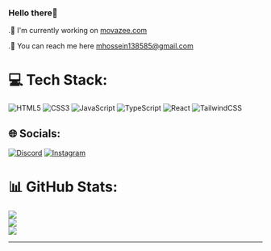 ### Hello there👋
.🚀 I'm currently working on [movazee.com](https://movazee.com/)

.💭 You can reach me here mhossein138585@gmail.com
# 💻 Tech Stack:
![HTML5](https://img.shields.io/badge/html5-%23E34F26.svg?style=for-the-badge&logo=html5&logoColor=white) ![CSS3](https://img.shields.io/badge/css3-%231572B6.svg?style=for-the-badge&logo=css3&logoColor=white) ![JavaScript](https://img.shields.io/badge/javascript-%23323330.svg?style=for-the-badge&logo=javascript&logoColor=%23F7DF1E) ![TypeScript](https://img.shields.io/badge/typescript-%23007ACC.svg?style=for-the-badge&logo=typescript&logoColor=white) ![React](https://img.shields.io/badge/react-%2320232a.svg?style=for-the-badge&logo=react&logoColor=%2361DAFB) ![TailwindCSS](https://img.shields.io/badge/tailwindcss-%2338B2AC.svg?style=for-the-badge&logo=tailwind-css&logoColor=white)
## 🌐 Socials:
[![Discord](https://img.shields.io/badge/Discord-%237289DA.svg?logo=discord&logoColor=white)](https://discord.gg/https://discord.com/invite/ea4B2fBM) [![Instagram](https://img.shields.io/badge/Instagram-%23E4405F.svg?logo=Instagram&logoColor=white)](https://instagram.com/hossein.shm85) 
# 📊 GitHub Stats:
![](https://github-readme-stats.vercel.app/api?username=HosseinMohammady&theme=tokyonight&hide_border=false&include_all_commits=true&count_private=false)<br/>
![](https://github-readme-streak-stats.herokuapp.com/?user=HosseinMohammady&theme=tokyonight&hide_border=false)<br/>
![](https://github-readme-stats.vercel.app/api/top-langs/?username=HosseinMohammady&theme=tokyonight&hide_border=false&include_all_commits=true&count_private=false&layout=compact)

---
<!-- Proudly created with GPRM ( https://gprm.itsvg.in ) -->
